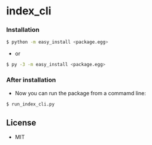 # index_cli

### Installation

```sh
$ python -m easy_install <package.egg>
```
- or
```sh
$ py -3 -m easy_install <package.egg>
```

### After installation

- Now you can run the package from a commamd line:
```sh
$ run_index_cli.py
```

License
----
- MIT
